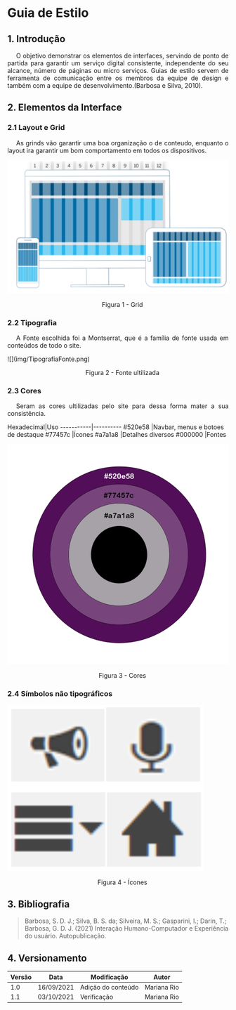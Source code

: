# Guia de Estilo
## 1. Introdução
<p style="text-indent: 20px; text-align: justify">
O objetivo demonstrar os elementos de interfaces, servindo de ponto de partida para garantir um serviço digital consistente, independente do seu alcance, número de páginas ou micro serviços. Guias de estilo servem de ferramenta de comunicação entre os membros da equipe de design e também com a equipe de desenvolvimento.(Barbosa e Silva, 2010).
</p>

## 2. Elementos da Interface
### 2.1 Layout e Grid

<p style="text-indent: 20px; text-align: justify">
As grinds vão garantir uma boa organização o de conteudo, enquanto o layout ira garantir um bom comportamento em todos os dispositivos. 
</p>

![](img/GridMuCi.png)
<p style="text-indent: 20px; text-align: center">
Figura 1 - Grid
</p>

### 2.2 Tipografia
<p style="text-indent: 20px; text-align: justify">
A Fonte escolhida foi a Montserrat, que é a família de fonte usada em conteúdos de todo o site.
</p>
<p></p>
![](img/TipografiaFonte.png)
<p style="text-indent: 20px; text-align: center">
Figura 2 - Fonte ultilizada
</p>

### 2.3 Cores
<p style="text-indent: 20px; text-align: justify">
Seram as cores ultilizadas pelo site para dessa forma mater a sua consistência.
</p>
Hexadecimal|Uso       
-----------|----------
#520e58    |Navbar, menus e botoes de destaque
#77457c    |Ícones 
#a7a1a8    |Detalhes diversos
#000000    |Fontes

![](img/CoresMusikcity.png)
<p style="text-indent: 20px; text-align: center">
Figura 3 - Cores
</p>

### 2.4 Símbolos não tipográficos
![](img/Incon.png)

<p style="text-indent: 20px; text-align: center">
Figura 4 - Ícones
</p>

## 3. Bibliografia 

>Barbosa, S. D. J.; Silva, B. S. da; Silveira, M. S.; Gasparini, I.; Darin, T.; Barbosa, G. D. J. (2021) Interação Humano-Computador e Experiência do usuário. Autopublicação.

## 4. Versionamento
Versão|Data      |Modificação        |Autor
------|----------|-------------------|--------
1.0   |16/09/2021|Adição do conteúdo |Mariana Rio
1.1   |03/10/2021|Verificação        |Mariana Rio
